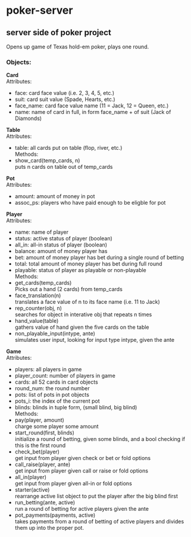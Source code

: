 # poker-server
## server side of poker project

Opens up game of Texas hold-em poker, plays one round.

### Objects:
**Card**  
Attributes:  
 - face: card face value (i.e. 2, 3, 4, 5, etc.)
 - suit: card suit value (Spade, Hearts, etc.)
 - face_name: card face value name (11 = Jack, 12 = Queen, etc.)
 - name: name of card in full, in form face_name + of suit (Jack of Diamonds)

**Table**  
Attributes:  
 - table: all cards put on table (flop, river, etc.)  
Methods:    
 - show_card(temp_cards, n)  
    puts n cards on table out of temp_cards

**Pot**  
Attributes:  
 - amount: amount of money in pot
 - assoc_ps: players who have paid enough to be eligble for pot

**Player**  
Attributes:  
 - name: name of player
 - status: active status of player (boolean)
 - all_in: all-in status of player (boolean)
 - balance: amount of money player has
 - bet: amount of money player has bet during a single round of betting
 - total: total amount of money player has bet during full round
 - playable: status of player as playable or non-playable  
Methods:  
 - get_cards(temp_cards)  
    Picks out a hand (2 cards) from temp_cards
 - face_translation(n)  
    translates a face value of n to its face name (i.e. 11 to Jack)
 - rep_counter(obj, n)  
    searches for object in interative obj that repeats n times
 - hand_value(table)  
    gathers value of hand given the five cards on the table
 - non_playable_input(intype, ante)  
    simulates user input, looking for input type intype, given the ante

**Game**  
Attributes:  
 - players: all players in game
 - player_count: number of players in game
 - cards: all 52 cards in card objects
 - round_num: the round number
 - pots: list of pots in pot objects
 - pots_i: the index of the current pot
 - blinds: blinds in tuple form, (small blind, big blind)  
Methods:  
 - pay(player, amount)  
    charge some player some amount
 - start_round(first, blinds)  
    initialize a round of betting, given some blinds, and a bool checking if this is the first round
 - check_bet(player)  
    get input from player given check or bet or fold options
 - call_raise(player, ante)  
    get input from player given call or raise or fold options
 - all_in(player)  
    get input from player given all-in or fold options
 - starter(active)  
    rearrange active list object to put the player after the big blind first
 - run_betting(ante, active)  
    run a round of betting for active players given the ante
 - pot_payments(payments, active)  
    takes payments from a round of betting of active players and divides them up into the proper pot.

